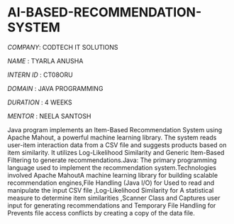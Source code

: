 # AI-BASED-RECOMMENDATION-SYSTEM

*COMPANY*: CODTECH IT SOLUTIONS

*NAME* : TYARLA ANUSHA

*INTERN ID* : CT08ORU

*DOMAIN* : JAVA PROGRAMMING

*DURATION* : 4 WEEKS

*MENTOR* : NEELA SANTOSH

Java program implements an Item-Based Recommendation System using Apache Mahout, a powerful machine learning library. The system reads user-item interaction data from a CSV file and suggests products based on item similarity. It utilizes Log-Likelihood Similarity and Generic Item-Based Filtering to generate recommendations.Java: The primary programming language used to implement the recommendation system.Technologies involved Apache MahoutA machine learning library for building scalable recommendation engines,File Handling (Java I/O) for Used to read and manipulate the input CSV file ,Log-Likelihood Similarity for A statistical measure to determine item similarities ,Scanner Class and Captures user input for generating recommendations and Temporary File Handling for Prevents file access conflicts by creating a copy of the data file.

